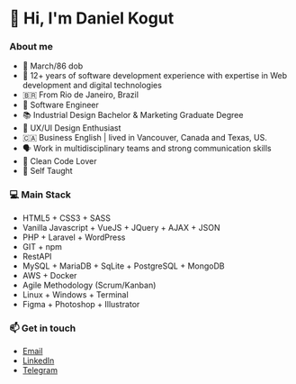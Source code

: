 # 👋 Hi, I'm Daniel Kogut 

### About me

- 🎉 March/86 dob
- 🌱 12+ years of software development experience with expertise in Web development and digital technologies
- 🇧🇷 From Rio de Janeiro, Brazil
- 🚀 Software Engineer
- 📚 Industrial Design Bachelor & Marketing Graduate Degree 
- 🔭 UX/UI Design Enthusiast
- 🇨🇦 Business English | lived in Vancouver, Canada and Texas, US.
- 🗣 Work in multidisciplinary teams and strong communication skills
- 💙 Clean Code Lover
- 🔫 Self Taught


### 💻 Main Stack

- HTML5 + CSS3 + SASS
- Vanilla Javascript + VueJS + JQuery + AJAX + JSON
- PHP + Laravel + WordPress
- GIT + npm
- RestAPI
- MySQL + MariaDB + SqLite + PostgreSQL + MongoDB
- AWS + Docker
- Agile Methodology (Scrum/Kanban)
- Linux + Windows + Terminal
- Figma + Photoshop + Illustrator

### 📫 Get in touch

<!-- - [Portfolio](https://danielkogut.com.br/) -->
- [Email](mailto:danieltugok@gmail.com)
- [LinkedIn](https://www.linkedin.com/in/danielkogut/)
- [Telegram](https://t.me/danielkogut)






<!-- 
SUMMARY CV 

My name is Daniel Kogut, and I'm from Brazil. 🇧🇷

📕 Bachelor Degree in Industrial Design and a Graduate Degree in Marketing.
🔭 I Started working in the IT world as UX/UI Designer and quickly moved to Frontend Developer.
🗣 I consider myself a professional who knows how to work in multidisciplinary teams and strong communication skills. 
🌎 Since I was young I took English courses and improved it by living 1 year in Vancouver, Canada 🇨🇦 studying business English .
 
🌱 12+ years of software development experience with expertise in Web development and digital technologies including HTML 5, CSS 3, CSS Preprocessing (SASS), Vanilla JavaScript, JS frameworks ( JQuery, VueJS ), Ajax, JSON and XML, Git version control, npm package control, WordPress, PHP and Laravel, MVC Design Pattern, Integrations WebServices (RestAPIs), Docker, NodeJS, MySQL and AWS. Experience working in Agile (Scrum / Kanban) development cycles, Figma prototyping, Photoshop and Illustrator.

 -->




<!--
**danieltugok/danieltugok** is a ✨ _special_ ✨ repository because its `README.md` (this file) appears on your GitHub profile.

Here are some ideas to get you started:

- 🔭 I’m currently working on ...
- 🌱 I’m currently learning ...
- 👯 I’m looking to collaborate on ...
- 🤔 I’m looking for help with ...
- 💬 Ask me about ...
- 📫 How to reach me: ...
- 😄 Pronouns: ...
- ⚡ Fun fact: ...
-->
